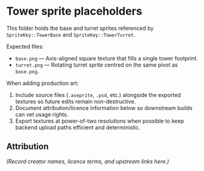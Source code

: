 # Tower sprite placeholders

This folder holds the base and turret sprites referenced by
`SpriteKey::TowerBase` and `SpriteKey::TowerTurret`.

Expected files:

* `base.png` — Axis-aligned square texture that fills a single tower footprint.
* `turret.png` — Rotating turret sprite centred on the same pivot as `base.png`.

When adding production art:

1. Include source files (`.aseprite`, `.psd`, etc.) alongside the exported
   textures so future edits remain non-destructive.
2. Document attribution/licence information below so downstream builds can vet
   usage rights.
3. Export textures at power-of-two resolutions when possible to keep backend
   upload paths efficient and deterministic.

## Attribution

_(Record creator names, licence terms, and upstream links here.)_
